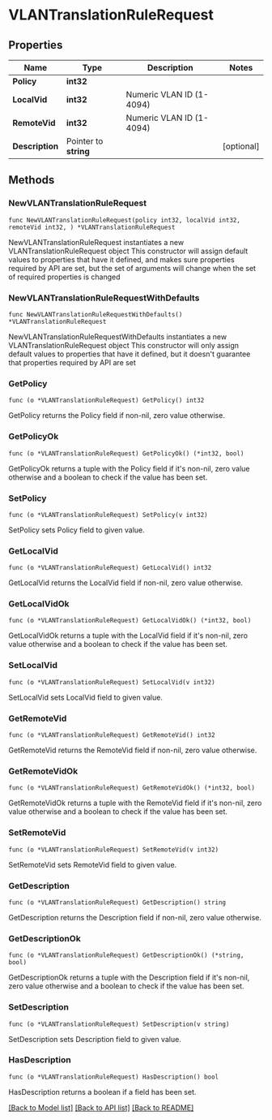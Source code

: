 # VLANTranslationRuleRequest

## Properties

Name | Type | Description | Notes
------------ | ------------- | ------------- | -------------
**Policy** | **int32** |  | 
**LocalVid** | **int32** | Numeric VLAN ID (1-4094) | 
**RemoteVid** | **int32** | Numeric VLAN ID (1-4094) | 
**Description** | Pointer to **string** |  | [optional] 

## Methods

### NewVLANTranslationRuleRequest

`func NewVLANTranslationRuleRequest(policy int32, localVid int32, remoteVid int32, ) *VLANTranslationRuleRequest`

NewVLANTranslationRuleRequest instantiates a new VLANTranslationRuleRequest object
This constructor will assign default values to properties that have it defined,
and makes sure properties required by API are set, but the set of arguments
will change when the set of required properties is changed

### NewVLANTranslationRuleRequestWithDefaults

`func NewVLANTranslationRuleRequestWithDefaults() *VLANTranslationRuleRequest`

NewVLANTranslationRuleRequestWithDefaults instantiates a new VLANTranslationRuleRequest object
This constructor will only assign default values to properties that have it defined,
but it doesn't guarantee that properties required by API are set

### GetPolicy

`func (o *VLANTranslationRuleRequest) GetPolicy() int32`

GetPolicy returns the Policy field if non-nil, zero value otherwise.

### GetPolicyOk

`func (o *VLANTranslationRuleRequest) GetPolicyOk() (*int32, bool)`

GetPolicyOk returns a tuple with the Policy field if it's non-nil, zero value otherwise
and a boolean to check if the value has been set.

### SetPolicy

`func (o *VLANTranslationRuleRequest) SetPolicy(v int32)`

SetPolicy sets Policy field to given value.


### GetLocalVid

`func (o *VLANTranslationRuleRequest) GetLocalVid() int32`

GetLocalVid returns the LocalVid field if non-nil, zero value otherwise.

### GetLocalVidOk

`func (o *VLANTranslationRuleRequest) GetLocalVidOk() (*int32, bool)`

GetLocalVidOk returns a tuple with the LocalVid field if it's non-nil, zero value otherwise
and a boolean to check if the value has been set.

### SetLocalVid

`func (o *VLANTranslationRuleRequest) SetLocalVid(v int32)`

SetLocalVid sets LocalVid field to given value.


### GetRemoteVid

`func (o *VLANTranslationRuleRequest) GetRemoteVid() int32`

GetRemoteVid returns the RemoteVid field if non-nil, zero value otherwise.

### GetRemoteVidOk

`func (o *VLANTranslationRuleRequest) GetRemoteVidOk() (*int32, bool)`

GetRemoteVidOk returns a tuple with the RemoteVid field if it's non-nil, zero value otherwise
and a boolean to check if the value has been set.

### SetRemoteVid

`func (o *VLANTranslationRuleRequest) SetRemoteVid(v int32)`

SetRemoteVid sets RemoteVid field to given value.


### GetDescription

`func (o *VLANTranslationRuleRequest) GetDescription() string`

GetDescription returns the Description field if non-nil, zero value otherwise.

### GetDescriptionOk

`func (o *VLANTranslationRuleRequest) GetDescriptionOk() (*string, bool)`

GetDescriptionOk returns a tuple with the Description field if it's non-nil, zero value otherwise
and a boolean to check if the value has been set.

### SetDescription

`func (o *VLANTranslationRuleRequest) SetDescription(v string)`

SetDescription sets Description field to given value.

### HasDescription

`func (o *VLANTranslationRuleRequest) HasDescription() bool`

HasDescription returns a boolean if a field has been set.


[[Back to Model list]](../README.md#documentation-for-models) [[Back to API list]](../README.md#documentation-for-api-endpoints) [[Back to README]](../README.md)


